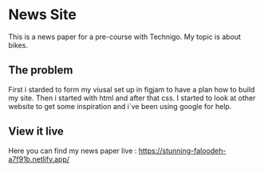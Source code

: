 # News Site

This is a news paper for a pre-course with Technigo. My topic is about bikes. 
## The problem

First i starded to form my viusal set up in figjam to have a plan how to build my site. Then i started with html and after that css. 
I started to look at other website to get some inspiration and i´ve been using google for help. 


## View it live
Here you can find my news paper live : https://stunning-faloodeh-a7f91b.netlify.app/

